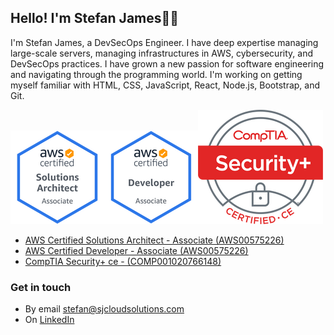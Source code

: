 ## Hello! I'm Stefan James👋🏼

I'm Stefan James, a DevSecOps Engineer. I have deep expertise managing large-scale servers, managing infrastructures in AWS, cybersecurity, and DevSecOps practices. I have grown a new passion for software engineering and navigating through the programming world. I'm working on getting myself familiar with HTML, CSS, JavaScript, React, Node.js, Bootstrap, and Git.

![AWS Certified Solutions Architect - Associate (AWS00575226](https://github.com/stefanjames/stefanjames/blob/main/aws-solarchitect-associate-2020.png "AWS Certified Solutions Architect - Associate (AWS00575226")![AWS Certified Developer - Associate (AWS00575226](https://github.com/stefanjames/stefanjames/blob/main/aws-developer-associate-2020.png "AWS Certified Developer - Associate (AWS00575226")![CompTIA Security+ ce - (COMP001020766148](https://github.com/stefanjames/stefanjames/blob/main/security-plus-logo-certified.png "CompTIA Security+ ce - (COMP001020766148)")

- [ AWS Certified Solutions Architect - Associate (AWS00575226)](https://www.youracclaim.com/earner/earned/badge/e8859516-4785-45ea-8e30-de2a789ed351)
- [ AWS Certified Developer - Associate (AWS00575226)](https://www.youracclaim.com/earner/earned/badge/cd669bc3-4f92-44bd-9d57-0fed17e80d43)
- [ CompTIA Security+ ce - (COMP001020766148)](https://www.credly.com/badges/0b5eb74c-de89-4616-9676-5fa8281de3cf?source=linked_in_profile)


### Get in touch

- By email [stefan@sjcloudsolutions.com](mailto:stefan@sjcloudsolutions.com)
- On [LinkedIn](https://www.linkedin.com/in/stefan-james/)
